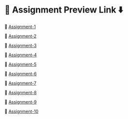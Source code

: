 # 🔗 Assignment Preview Link ⬇️

📂  [Assignment-1](https://js-jssignment-1.vercel.app/)

📂  [Assignment-2](https://assignment-2-seven-lime.vercel.app/)

📂  [Assignment-3](https://digital-lync-reactjs-training.vercel.app/)

📂  [Assignment-4]()


📂  [Assignment-5]()


📂 [Assignment-6]()


📂  [Assignment-7]()


📂 [Assignment-8]()


📂 [Assignment-9]()

📂 [Assignment-10]()



